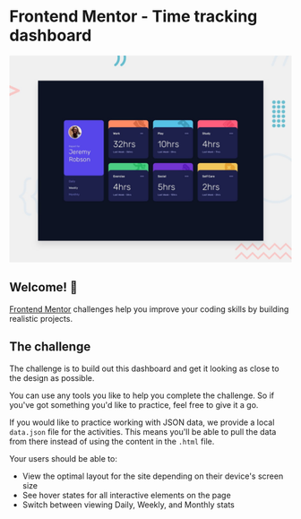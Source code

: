 # Frontend Mentor - Time tracking dashboard

![Design preview for the Time tracking dashboard coding challenge](./design/desktop-preview.jpg)

## Welcome! 👋

 

[Frontend Mentor](https://www.frontendmentor.io) challenges help you improve your coding skills by building realistic projects.

 

## The challenge

The challenge is to build out this dashboard and get it looking as close to the design as possible.

You can use any tools you like to help you complete the challenge. So if you've got something you'd like to practice, feel free to give it a go.

If you would like to practice working with JSON data, we provide a local `data.json` file for the activities. This means you'll be able to pull the data from there instead of using the content in the `.html` file.

Your users should be able to:

- View the optimal layout for the site depending on their device's screen size
- See hover states for all interactive elements on the page
- Switch between viewing Daily, Weekly, and Monthly stats

 
 
 
 
